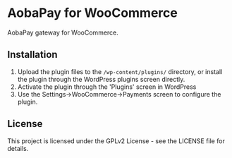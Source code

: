 # AobaPay for WooCommerce

AobaPay gateway for WooCommerce.

## Installation

1.  Upload the plugin files to the `/wp-content/plugins/` directory, or install the plugin through the WordPress plugins screen directly.
2.  Activate the plugin through the 'Plugins' screen in WordPress
3.  Use the Settings->WooCommerce->Payments screen to configure the plugin.

## License

This project is licensed under the GPLv2 License - see the LICENSE file for details.